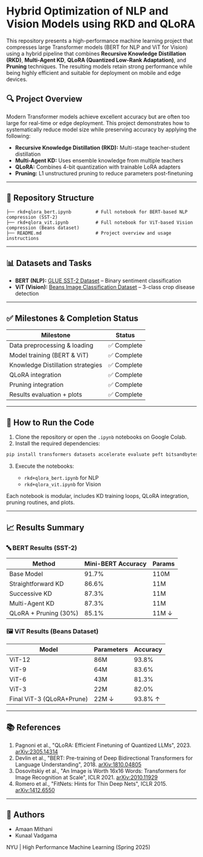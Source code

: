 # Hybrid Optimization of NLP and Vision Models using RKD and QLoRA

This repository presents a high-performance machine learning project that compresses large Transformer models (BERT for NLP and ViT for Vision) using a hybrid pipeline that combines **Recursive Knowledge Distillation (RKD)**, **Multi-Agent KD**, **QLoRA (Quantized Low-Rank Adaptation)**, and **Pruning** techniques. The resulting models retain strong performance while being highly efficient and suitable for deployment on mobile and edge devices.

## 🔍 Project Overview

Modern Transformer models achieve excellent accuracy but are often too large for real-time or edge deployment. This project demonstrates how to systematically reduce model size while preserving accuracy by applying the following:

* **Recursive Knowledge Distillation (RKD):** Multi-stage teacher-student distillation
* **Multi-Agent KD:** Uses ensemble knowledge from multiple teachers
* **QLoRA:** Combines 4-bit quantization with trainable LoRA adapters
* **Pruning:** L1 unstructured pruning to reduce parameters post-finetuning

---


## 📁 Repository Structure

```
├── rkd+qlora_bert.ipynb         # Full notebook for BERT-based NLP compression (SST-2)
├── rkd+qlora_vit.ipynb          # Full notebook for ViT-based Vision compression (Beans dataset)
├── README.md                    # Project overview and usage instructions
```

---

## 📊 Datasets and Tasks

* **BERT (NLP):** [GLUE SST-2 Dataset](https://gluebenchmark.com/tasks) – Binary sentiment classification
* **ViT (Vision):** [Beans Image Classification Dataset](https://huggingface.co/datasets/beans) – 3-class crop disease detection

---

## ✅ Milestones & Completion Status

| Milestone                         | Status     |
| --------------------------------- | ---------- |
| Data preprocessing & loading      | ✅ Complete |
| Model training (BERT & ViT)       | ✅ Complete |
| Knowledge Distillation strategies | ✅ Complete |
| QLoRA integration                 | ✅ Complete |
| Pruning integration               | ✅ Complete |
| Results evaluation + plots        | ✅ Complete |

---

## 🚀 How to Run the Code

1. Clone the repository or open the `.ipynb` notebooks on Google Colab.
2. Install the required dependencies:

```bash
pip install transformers datasets accelerate evaluate peft bitsandbytes
```

3. Execute the notebooks:

   * `rkd+qlora_bert.ipynb` for NLP
   * `rkd+qlora_vit.ipynb` for Vision

Each notebook is modular, includes KD training loops, QLoRA integration, pruning routines, and plots.

---

## 📈 Results Summary

### 🔤 BERT Results (SST-2)

| Method                | Mini-BERT Accuracy | Params |
| --------------------- | ------------------ | ------ |
| Base Model            | 91.7%              | 110M   |
| Straightforward KD    | 86.6%              | 11M    |
| Successive KD         | 87.3%              | 11M    |
| Multi-Agent KD        | 87.3%              | 11M    |
| QLoRA + Pruning (30%) | 85.1%              | 11M ↓  |

### 🖼️ ViT Results (Beans Dataset)

| Model                     | Parameters | Accuracy |
| ------------------------- | ---------- | -------- |
| ViT-12                    | 86M        | 93.8%    |
| ViT-9                     | 64M        | 83.6%    |
| ViT-6                     | 43M        | 81.3%    |
| ViT-3                     | 22M        | 82.0%    |
| Final ViT-3 (QLoRA+Prune) | 22M ↓      | 93.8% ↑    |

---

## 📚 References

1. Pagnoni et al., "QLoRA: Efficient Finetuning of Quantized LLMs", 2023. [arXiv:2305.14314](https://arxiv.org/abs/2305.14314)
2. Devlin et al., "BERT: Pre-training of Deep Bidirectional Transformers for Language Understanding", 2018. [arXiv:1810.04805](https://arxiv.org/abs/1810.04805)
3. Dosovitskiy et al., "An Image is Worth 16x16 Words: Transformers for Image Recognition at Scale", ICLR 2021. [arXiv:2010.11929](https://arxiv.org/abs/2010.11929)
4. Romero et al., "FitNets: Hints for Thin Deep Nets", ICLR 2015. [arXiv:1412.6550](https://arxiv.org/abs/1412.6550)

---

## 👥 Authors

* Amaan Mithani
* Kunaal Vadgama

NYU | High Performance Machine Learning (Spring 2025)
